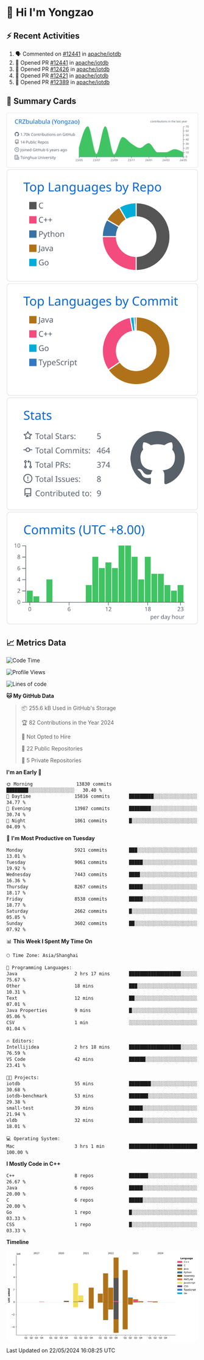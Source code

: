 # 👋 Hi I'm Yongzao

## ⚡ Recent Activities
<!--START_SECTION:activity-->
1. 🗣 Commented on [#12441](https://github.com/apache/iotdb/pull/12441#issuecomment-2095050533) in [apache/iotdb](https://github.com/apache/iotdb)
2. 💪 Opened PR [#12441](https://github.com/apache/iotdb/pull/12441) in [apache/iotdb](https://github.com/apache/iotdb)
3. 💪 Opened PR [#12426](https://github.com/apache/iotdb/pull/12426) in [apache/iotdb](https://github.com/apache/iotdb)
4. 💪 Opened PR [#12421](https://github.com/apache/iotdb/pull/12421) in [apache/iotdb](https://github.com/apache/iotdb)
5. 💪 Opened PR [#12389](https://github.com/apache/iotdb/pull/12389) in [apache/iotdb](https://github.com/apache/iotdb)
<!--END_SECTION:activity-->

## 🎑 Summary Cards

[![](https://raw.githubusercontent.com/CRZbulabula/CRZbulabula/main/profile-summary-card-output/github/0-profile-details.svg)](https://github.com/vn7n24fzkq/github-profile-summary-cards)
[![](https://raw.githubusercontent.com/CRZbulabula/CRZbulabula/main/profile-summary-card-output/github/1-repos-per-language.svg)](https://github.com/vn7n24fzkq/github-profile-summary-cards) [![](https://raw.githubusercontent.com/CRZbulabula/CRZbulabula/main/profile-summary-card-output/github/2-most-commit-language.svg)](https://github.com/vn7n24fzkq/github-profile-summary-cards)
[![](https://raw.githubusercontent.com/CRZbulabula/CRZbulabula/main/profile-summary-card-output/github/3-stats.svg)](https://github.com/vn7n24fzkq/github-profile-summary-cards) [![](https://raw.githubusercontent.com/CRZbulabula/CRZbulabula/main/profile-summary-card-output/github/4-productive-time.svg)](https://github.com/vn7n24fzkq/github-profile-summary-cards)

## 📈 Metrics Data

<!--START_SECTION:waka-->
![Code Time](http://img.shields.io/badge/Code%20Time-647%20hrs%2034%20mins-blue)

![Profile Views](http://img.shields.io/badge/Profile%20Views-0-blue)

![Lines of code](https://img.shields.io/badge/From%20Hello%20World%20I%27ve%20Written-28.3%20million%20lines%20of%20code-blue)

**🐱 My GitHub Data** 

> 📦 255.6 kB Used in GitHub's Storage 
 > 
> 🏆 82 Contributions in the Year 2024
 > 
> 🚫 Not Opted to Hire
 > 
> 📜 22 Public Repositories 
 > 
> 🔑 5 Private Repositories 
 > 
**I'm an Early 🐤** 

```text
🌞 Morning                13830 commits       ████████░░░░░░░░░░░░░░░░░   30.40 % 
🌆 Daytime                15816 commits       █████████░░░░░░░░░░░░░░░░   34.77 % 
🌃 Evening                13987 commits       ████████░░░░░░░░░░░░░░░░░   30.74 % 
🌙 Night                  1861 commits        █░░░░░░░░░░░░░░░░░░░░░░░░   04.09 % 
```
📅 **I'm Most Productive on Tuesday** 

```text
Monday                   5921 commits        ███░░░░░░░░░░░░░░░░░░░░░░   13.01 % 
Tuesday                  9061 commits        █████░░░░░░░░░░░░░░░░░░░░   19.92 % 
Wednesday                7443 commits        ████░░░░░░░░░░░░░░░░░░░░░   16.36 % 
Thursday                 8267 commits        █████░░░░░░░░░░░░░░░░░░░░   18.17 % 
Friday                   8538 commits        █████░░░░░░░░░░░░░░░░░░░░   18.77 % 
Saturday                 2662 commits        █░░░░░░░░░░░░░░░░░░░░░░░░   05.85 % 
Sunday                   3602 commits        ██░░░░░░░░░░░░░░░░░░░░░░░   07.92 % 
```


📊 **This Week I Spent My Time On** 

```text
🕑︎ Time Zone: Asia/Shanghai

💬 Programming Languages: 
Java                     2 hrs 17 mins       ███████████████████░░░░░░   75.67 % 
Other                    18 mins             ███░░░░░░░░░░░░░░░░░░░░░░   10.31 % 
Text                     12 mins             ██░░░░░░░░░░░░░░░░░░░░░░░   07.01 % 
Java Properties          9 mins              █░░░░░░░░░░░░░░░░░░░░░░░░   05.06 % 
CSV                      1 min               ░░░░░░░░░░░░░░░░░░░░░░░░░   01.04 % 

🔥 Editors: 
Intellijidea             2 hrs 18 mins       ███████████████████░░░░░░   76.59 % 
VS Code                  42 mins             ██████░░░░░░░░░░░░░░░░░░░   23.41 % 

🐱‍💻 Projects: 
iotdb                    55 mins             ████████░░░░░░░░░░░░░░░░░   30.68 % 
iotdb-benchmark          53 mins             ███████░░░░░░░░░░░░░░░░░░   29.38 % 
small-test               39 mins             █████░░░░░░░░░░░░░░░░░░░░   21.94 % 
vldb                     32 mins             █████░░░░░░░░░░░░░░░░░░░░   18.01 % 

💻 Operating System: 
Mac                      3 hrs 1 min         █████████████████████████   100.00 % 
```

**I Mostly Code in C++** 

```text
C++                      8 repos             ███████░░░░░░░░░░░░░░░░░░   26.67 % 
Java                     6 repos             █████░░░░░░░░░░░░░░░░░░░░   20.00 % 
C                        6 repos             █████░░░░░░░░░░░░░░░░░░░░   20.00 % 
Go                       1 repo              █░░░░░░░░░░░░░░░░░░░░░░░░   03.33 % 
CSS                      1 repo              █░░░░░░░░░░░░░░░░░░░░░░░░   03.33 % 
```



**Timeline**

![Lines of Code chart](https://raw.githubusercontent.com/CRZbulabula/CRZbulabula/main/assets/bar_graph.png)


 Last Updated on 22/05/2024 16:08:25 UTC
<!--END_SECTION:waka-->


